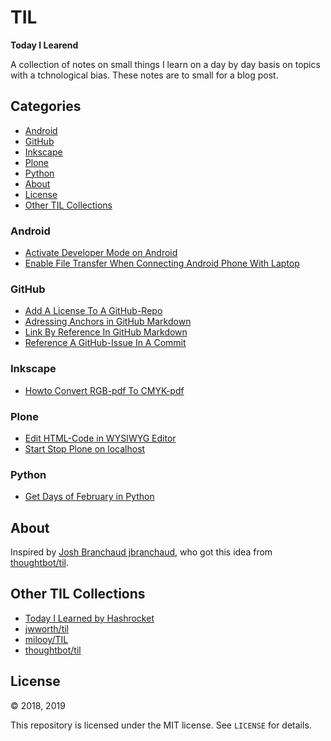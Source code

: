 # TIL
**Today I Learend**

A collection of notes on small things I learn on a day by day basis on topics with a tchnological bias. These notes are to small for a blog post. 


## Categories

- [Android](#android)
- [GitHub](#github)
- [Inkscape](#inkscape)
- [Plone](#plone)
- [Python](#python)
- [About](#about)
- [License](#license)
- [Other TIL Collections](#other-til-collections)


### Android

- [Activate Developer Mode on Android](android/activate-developer-mode-on-android.md)
- [Enable File Transfer When Connecting Android Phone With Laptop](android/enable-file-transfer-when-connecting-android-phone-with-laptop.md)


### GitHub

- [Add A License To A GitHub-Repo](github/add-a-license-to-a-github-repo.md)
- [Adressing Anchors in GitHub Markdown](github/adressing-anchors-in-github-markdown.md)
- [Link By Reference In GitHub Markdown](https://github.com/fulgor/TIL/blob/master/github/link-by-reference-in-github-markdown.md)
- [Reference A GitHub-Issue In A Commit](github/reference-a-github-issue-in-a-commit.md)


### Inkscape

- [Howto Convert RGB-pdf To CMYK-pdf](inkscape/howto-convert-rgb-pdf-to-cmyk-pdf.md)

### Plone

- [Edit HTML-Code in WYSIWYG Editor](plone/plone-edit-html-code-in-wysiwyg-editor.md)
- [Start Stop Plone on localhost](plone/start-stop-plone-on-localhost.md)

### Python

- [Get Days of February in Python](python/get-days-of-february-in-python.md)


## About

Inspired by [Josh Branchaud jbranchaud](https://github.com/jbranchaud/til), who got this idea from
[thoughtbot/til](https://github.com/thoughtbot/til).

## Other TIL Collections

* [Today I Learned by Hashrocket](https://til.hashrocket.com)
* [jwworth/til](https://github.com/jwworth/til)
* [milooy/TIL](https://github.com/milooy/TIL)
* [thoughtbot/til](https://github.com/thoughtbot/til)

## License

&copy; 2018, 2019

This repository is licensed under the MIT license. See `LICENSE` for details.
